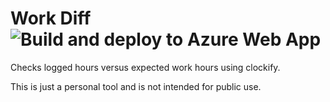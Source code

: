 # Work Diff ![Build and deploy to Azure Web App](https://github.com/Wobbley/work-diff/workflows/Build%20and%20deploy%20to%20Azure%20Web%20App/badge.svg)

Checks logged hours versus expected work hours using clockify.

This is just a personal tool and is not intended for public use.
